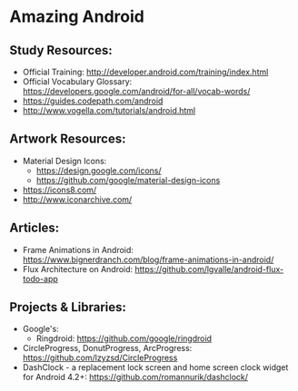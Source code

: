 # Amazing Android
## Study Resources:
* Official Training: http://developer.android.com/training/index.html
* Official Vocabulary Glossary: https://developers.google.com/android/for-all/vocab-words/
* https://guides.codepath.com/android
* http://www.vogella.com/tutorials/android.html

## Artwork Resources:
* Material Design Icons: 
  * https://design.google.com/icons/
  * https://github.com/google/material-design-icons
* https://icons8.com/
* http://www.iconarchive.com/

## Articles:
* Frame Animations in Android: https://www.bignerdranch.com/blog/frame-animations-in-android/
* Flux Architecture on Android: https://github.com/lgvalle/android-flux-todo-app

## Projects & Libraries:
* Google's:
  * Ringdroid: https://github.com/google/ringdroid 
* CircleProgress, DonutProgress, ArcProgress: https://github.com/lzyzsd/CircleProgress
* DashClock - a replacement lock screen and home screen clock widget for Android 4.2+: https://github.com/romannurik/dashclock/ 

